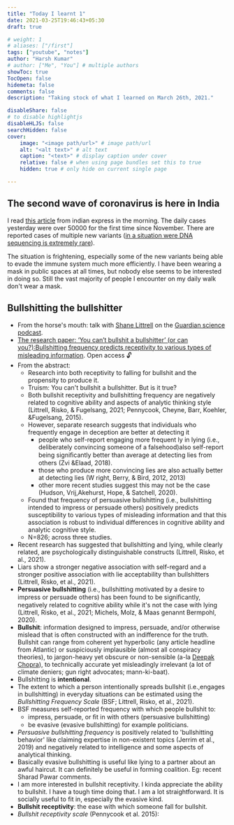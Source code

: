 ```yaml
---
title: "Today I learnt 1"
date: 2021-03-25T19:46:43+05:30
draft: true

# weight: 1
# aliases: ["/first"]
tags: ["youtube", "notes"]
author: "Harsh Kumar"
# author: ["Me", "You"] # multiple authors
showToc: true
TocOpen: false
hidemeta: false
comments: false
description: "Taking stock of what I learned on March 26th, 2021."

disableShare: false
# to disable highlightjs
disableHLJS: false
searchHidden: false
cover:
    image: "<image path/url>" # image path/url
    alt: "<alt text>" # alt text
    caption: "<text>" # display caption under cover
    relative: false # when using page bundles set this to true
    hidden: true # only hide on current single page

---
```

## The second wave of coronavirus is here in India

I read [this article](https://indianexpress.com/article/india/delhi-first-time-since-november-daily-cases-surge-past-50000-in-24-hours-7245603/) from indian express in the morning. The daily cases yesterday were over 50000 for the first time since November. There are reported cases of multiple new variants ([in a situation were DNA sequencing is extremely rare](https://science.thewire.in/health/insacog-ccmb-igib-novel-coronavirus-variants-genome-sequencing-covid-19-surge/)).

The situation is frightening, especially some of the new variants being able to evade the immune system much more efficiently. I have been wearing a mask in public spaces at all times, but nobody else seems to be interested in doing so. Still the vast majority of people I encounter on my daily walk don't wear a mask.

## Bullshitting the bullshitter

- From the horse's mouth: talk with [Shane Littrell](https://uwaterloo.ca/reasoning-decision-making-lab/people-profiles/shane-littrell) on the [Guardian science podcast](https://www.theguardian.com/science/audio/2021/mar/25/you-cant-bullshit-a-bullshitter-or-can-you-podcast).
- [The research paper: ‘You can’t bullshit a bullshitter’ (or can you?):Bullshitting frequency predicts receptivity to various types of misleading information](https://doi.org/10.1111/bjso.12447). Open access :unlock:
- From the abstract:
  - Research into both receptivity to falling for bullshit and the propensity to produce it.
  - Truism: You can't bullshit a bullshitter. But is it true?
  - Both bullshit receptivity and bullshitting frequency are negatively related to cognitive ability and aspects of analytic thinking style (Littrell, Risko, & Fugelsang, 2021; Pennycook, Cheyne, Barr, Koehler, &Fugelsang, 2015).
  - However, separate research suggests that individuals who frequently engage in deception are better at detecting it
    - people who self-report engaging more frequent ly in lying (i.e., deliberately convincing someone of a falsehood)also self-report being signiﬁcantly better than average at detecting lies from others (Zvi &Elaad, 2018).
    - those who produce more convincing lies are also actually better at detecting lies (W right, Berry, & Bird, 2012, 2013)
    - other more recent studies suggest this may not be the case (Hudson, Vrij,Akehurst, Hope, & Satchell, 2020).
  - Found that frequency of persuasive bullshitting (i.e., bullshitting intended to impress or persuade others) positively predicts susceptibility to various types of misleading information and that this association is robust to individual differences in cognitive ability and analytic cognitive style.
  - N=826; across three studies.
- Recent research has suggested that bullshitting and lying, while clearly related, are psychologically distinguishable constructs (Littrell, Risko, et al., 2021).
- Liars show a stronger negative association with self-regard and a stronger positive association with lie acceptability than bullshitters (Littrell, Risko, et al., 2021).
- **Persuasive bullshitting** (i.e., bullshitting motivated by a desire to impress or persuade others) has been found to be signiﬁcantly, negatively related to cognitive ability while it's not the case with lying (Littrell, Risko, et al., 2021; Michels, Molz, & Maas genannt Bermpohl, 2020).
- **Bullshit**: information designed to impress, persuade, and/or otherwise mislead that is often constructed with an indifference for the truth. Bullshit can range from coherent yet hyperbolic (any article headline from Atlantic) or suspiciously implausible (almost all conspiracy theories), to jargon-heavy yet obscure or non-sensible (a-la [Deepak Chopra](https://sebpearce.com/bullshit/)), to technically accurate yet misleadingly irrelevant (a lot of climate deniers; gun right advocates; mann-ki-baat).
- Bullshitting is **intentional**.
- The extent to which a person intentionally spreads bullshit (i.e.,engages in bullshitting) in everyday situations can be estimated using the *Bullshitting Frequency Scale* (BSF; Littrell, Risko, et al., 2021).
- BSF measures self-reported frequency with which people bullshit to:
  - impress, persuade, or ﬁt in with others (persuasive bullshitting)
  - be evasive (evasive bullshitting) for example politicians.
- *Persuasive bullshitting frequency* is positively related to 'bullshitting behavior' like claiming expertise in non-existent topics (Jerrim et al., 2019) and negatively related to intelligence and some aspects of analytical thinking.
- Basically evasive bullshitting is useful like lying to a partner about an awful haircut. It can definitely be useful in forming coalition. Eg: recent Sharad Pawar comments.
- I am more interested in bullshit receptivity. I kinda appreciate the ability to bullshit. I have a tough time doing that. I am a lot straightforward. It is socially useful to fit in, especially the evasive kind.
- **Bullshit receptivity**: the ease with which someone fall for bullshit.
- *Bullshit receptivity scale* (Pennycook et al. 2015):
